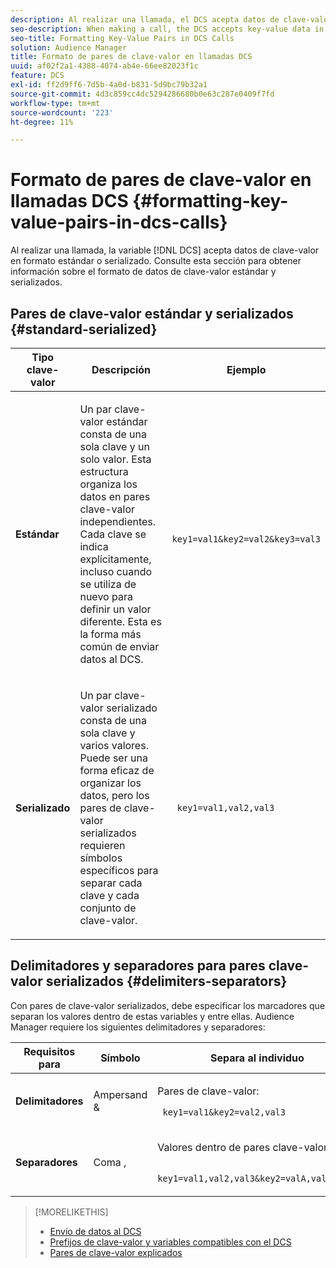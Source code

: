 ```yaml
---
description: Al realizar una llamada, el DCS acepta datos de clave-valor en formato estándar o serializado. Consulte esta sección para obtener información sobre el formato de datos de clave-valor estándar y serializados.
seo-description: When making a call, the DCS accepts key-value data in standard or serialized format. Review this section for information about how to format standard and serialized key-value data.
seo-title: Formatting Key-Value Pairs in DCS Calls
solution: Audience Manager
title: Formato de pares de clave-valor en llamadas DCS
uuid: af02f2a1-4388-4074-ab4e-66ee82023f1c
feature: DCS
exl-id: ff2d9ff6-7d5b-4a0d-b831-5d9bc79b32a1
source-git-commit: 4d3c859cc4dc5294286680b0e63c287e0409f7fd
workflow-type: tm+mt
source-wordcount: '223'
ht-degree: 11%

---
```


# Formato de pares de clave-valor en llamadas DCS {#formatting-key-value-pairs-in-dcs-calls}

Al realizar una llamada, la variable [!DNL DCS] acepta datos de clave-valor en formato estándar o serializado. Consulte esta sección para obtener información sobre el formato de datos de clave-valor estándar y serializados.

## Pares de clave-valor estándar y serializados {#standard-serialized}

<table id="table_A220F9B359F34C6EA7B83618FC22EE3A"> 
 <thead> 
  <tr> 
   <th colname="col1" class="entry"> Tipo clave-valor </th> 
   <th colname="col2" class="entry"> Descripción </th> 
   <th colname="col3" class="entry"> Ejemplo </th> 
  </tr> 
 </thead>
 <tbody> 
  <tr> 
   <td colname="col1"> <b>Estándar</b> </td> 
   <td colname="col2"> <p>Un par clave-valor estándar consta de una sola clave y un solo valor. Esta estructura organiza los datos en pares clave-valor independientes. Cada clave se indica explícitamente, incluso cuando se utiliza de nuevo para definir un valor diferente. Esta es la forma más común de enviar datos al DCS. </p> </td>
   <td colname="col3"> <code> key1=val1&amp;key2=val2&amp;key3=val3</code> </td>
  </tr>
  <tr> 
   <td colname="col1"> <b>Serializado</b> </td> 
   <td colname="col2"> <p>Un par clave-valor serializado consta de una sola clave y varios valores. Puede ser una forma eficaz de organizar los datos, pero los pares de clave-valor serializados requieren símbolos específicos para separar cada clave y cada conjunto de clave-valor. </p> </td> 
   <td colname="col3"> <code> key1=val1,val2,val3</code> </td> 
  </tr>
 </tbody>
</table>

## Delimitadores y separadores para pares clave-valor serializados {#delimiters-separators}

Con pares de clave-valor serializados, debe especificar los marcadores que separan los valores dentro de estas variables y entre ellas. Audience Manager requiere los siguientes delimitadores y separadores:

<table id="table_8FD4E6B9506943AEA619D4089913ECBC"> 
 <thead> 
  <tr> 
   <th colname="col1" class="entry"> Requisitos para </th> 
   <th colname="col2" class="entry"> Símbolo </th> 
   <th colname="col3" class="entry"> Separa al individuo </th> 
  </tr>
 </thead>
 <tbody> 
  <tr> 
   <td colname="col1"><b>Delimitadores</b> </td> 
   <td colname="col2"> Ampersand &amp; </td> 
   <td colname="col3"> <p>Pares de clave-valor: </p> <p><code> key1=val1&amp;key2=val2,val3</code> </p> </td> 
  </tr> 
  <tr> 
   <td colname="col1"><b>Separadores</b> </td> 
   <td colname="col2"> Coma , </td> 
   <td colname="col3"> <p>Valores dentro de pares clave-valor: </p> <p><code> key1=val1,val2,val3&amp;key2=valA,valB,valC</code> </p> </td> 
  </tr> 
 </tbody> 
</table>

>[!MORELIKETHIS]
>
>* [Envío de datos al DCS](../../../api/dcs-intro/dcs-event-calls/dcs-url-send.md)
>* [Prefijos de clave-valor y variables compatibles con el DCS](../../../api/dcs-intro/dcs-api-reference/dcs-keys.md)
>* [Pares de clave-valor explicados](../../../reference/key-value-pairs-explained.md)

